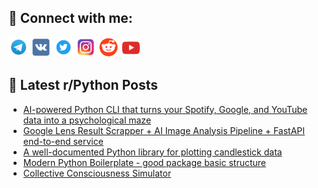 ## 🔎 Connect with me:
[<img src="https://github.com/bullbesh/bullbesh/blob/main/images/Telegram.png" width="32" height="32" />](https://t.me/bullbesh)
[<img src="https://github.com/bullbesh/bullbesh/blob/main/images/VK.png" width="32" height="32" />](https://vk.com/bullbesh)
[<img src="https://github.com/bullbesh/bullbesh/blob/main/images/Twitter.png" width="32" height="32" />](https://twitter.com/bullbesh1)
[<img src="https://github.com/bullbesh/bullbesh/blob/main/images/Instagram.png" width="32" height="32" />](https://www.instagram.com/bullbesh)
[<img src="https://github.com/bullbesh/bullbesh/blob/main/images/Reddit.png" width="32" height="32" />](https://www.reddit.com/user/bullbesh)
[<img src="https://github.com/bullbesh/bullbesh/blob/main/images/YouTube.png" width="32" height="32" />](https://www.youtube.com/channel/UCtfjRs6uzgq5mfm8S06WTcg)

## 📕 Latest r/Python Posts
<!-- BLOG-POST-LIST:START -->
- [AI-powered Python CLI that turns your Spotify, Google, and YouTube data into a psychological maze](https://www.reddit.com/r/Python/comments/1kryn2j/aipowered_python_cli_that_turns_your_spotify/)
- [Google Lens Result Scrapper + AI Image Analysis Pipeline + FastAPI end-to-end service](https://www.reddit.com/r/Python/comments/1krymwi/google_lens_result_scrapper_ai_image_analysis/)
- [A well-documented Python library for plotting candlestick data](https://www.reddit.com/r/Python/comments/1krw14u/a_welldocumented_python_library_for_plotting/)
- [Modern Python Boilerplate - good package basic structure](https://www.reddit.com/r/Python/comments/1krsxut/modern_python_boilerplate_good_package_basic/)
- [Collective Consciousness Simulator](https://www.reddit.com/r/Python/comments/1krovxg/collective_consciousness_simulator/)
<!-- BLOG-POST-LIST:END -->
